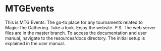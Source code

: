 # MTGEvents
This is MTG Events. The go-to place for any tournaments related to Magic:The Gathering. Take a look. Enjoy the website.
P.S. The web server files are in the master branch. To access the documentation and user manual, navigate to the resources/docs directory. The initial setup is explained in the user manual.
